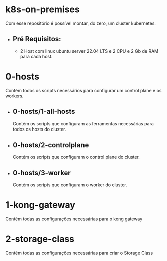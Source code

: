 # k8s-on-premises
Com esse repositório é possível montar, do zero, um cluster kubernetes.
* ## Pré Requisitos:
    - 2 Host com linux ubuntu server 22.04 LTS e 2 CPU e 2 Gb de RAM para cada host.

# 0-hosts
Contém todos os scripts necessários para configurar um control plane e os workers.
    
* ## 0-hosts/1-all-hosts
    Contém os scripts que configuram as ferramentas necessárias para todos os hosts do cluster.

* ## 0-hosts/2-controlplane
    Contém os scripts que configuram o control plane do cluster.

* ## 0-hosts/3-worker
    Contém os scripts que configuram o worker do cluster.

# 1-kong-gateway
Contém todas as configurações necessárias para o kong gateway

# 2-storage-class
Contém todas as configurações necessárias para criar o Storage Class
